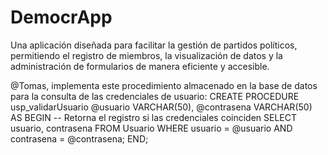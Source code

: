 # DemocrApp
Una aplicación diseñada para facilitar la gestión de partidos políticos, permitiendo el registro de miembros, la visualización de datos y la administración de formularios de manera eficiente y accesible.



@Tomas, implementa este procedimiento almacenado en la base de datos para la consulta de las credenciales de usuario:
CREATE PROCEDURE usp_validarUsuario
    @usuario VARCHAR(50),
    @contrasena VARCHAR(50)
AS
BEGIN
    -- Retorna el registro si las credenciales coinciden
    SELECT usuario, contrasena
    FROM Usuario
    WHERE usuario = @usuario AND contrasena = @contrasena;
END;
